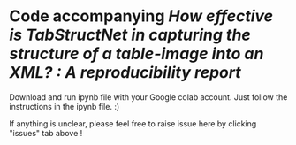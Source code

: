 # Code accompanying _How effective is TabStructNet in capturing the structure of a table-image into an XML? : A reproducibility report_

Download and run ipynb file with your Google colab account. Just follow the instructions in the ipynb file. :)

If anything is unclear, please feel free to raise issue here by clicking "issues" tab above !

